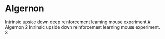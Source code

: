 # Algernon
Intrinsic upside down deep reinforcement learning mouse experiment.# Algernon
2
Intrinsic upside down reinforcement learning mouse experiment.
3
